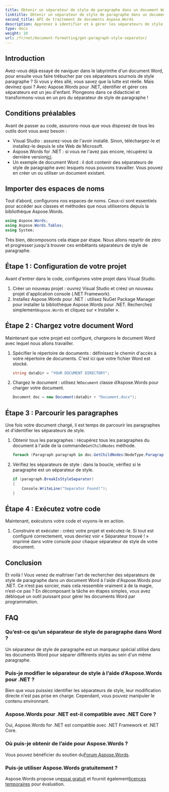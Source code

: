```yaml
---
title: Obtenir un séparateur de style de paragraphe dans un document Word
linktitle: Obtenir un séparateur de style de paragraphe dans un document Word
second_title: API de traitement de documents Aspose.Words
description: Apprenez à identifier et à gérer les séparateurs de style de paragraphe dans les documents Word à l'aide d'Aspose.Words for .NET grâce à ce didacticiel complet, étape par étape.
type: docs
weight: 10
url: /fr/net/document-formatting/get-paragraph-style-separator/
---
```


## Introduction

Avez-vous déjà essayé de naviguer dans le labyrinthe d'un document Word, pour ensuite vous faire trébucher par ces séparateurs sournois de style paragraphe ? Si vous y êtes allé, vous savez que la lutte est réelle. Mais devinez quoi ? Avec Aspose.Words pour .NET, identifier et gérer ces séparateurs est un jeu d'enfant. Plongeons dans ce didacticiel et transformons-vous en un pro du séparateur de style de paragraphe !

## Conditions préalables

Avant de passer au code, assurons-nous que vous disposez de tous les outils dont vous avez besoin :

- Visual Studio : assurez-vous de l'avoir installé. Sinon, téléchargez-le et installez-le depuis le site Web de Microsoft.
- Aspose.Words for .NET : si vous ne l'avez pas encore, récupérez la dernière version[ici](https://releases.aspose.com/words/net/).
- Un exemple de document Word : il doit contenir des séparateurs de style de paragraphe avec lesquels nous pouvons travailler. Vous pouvez en créer un ou utiliser un document existant.

## Importer des espaces de noms

Tout d’abord, configurons nos espaces de noms. Ceux-ci sont essentiels pour accéder aux classes et méthodes que nous utiliserons depuis la bibliothèque Aspose.Words.

```csharp
using Aspose.Words;
using Aspose.Words.Tables;
using System;
```

Très bien, décomposons cela étape par étape. Nous allons repartir de zéro et progresser jusqu'à trouver ces embêtants séparateurs de style de paragraphe.

## Étape 1 : Configuration de votre projet

Avant d'entrer dans le code, configurons votre projet dans Visual Studio.

1. Créer un nouveau projet : ouvrez Visual Studio et créez un nouveau projet d'application console (.NET Framework).
2.  Installez Aspose.Words pour .NET : utilisez NuGet Package Manager pour installer la bibliothèque Aspose.Words pour .NET. Recherchez simplement`Aspose.Words` et cliquez sur « Installer ».

## Étape 2 : Chargez votre document Word

Maintenant que votre projet est configuré, chargeons le document Word avec lequel nous allons travailler.

1. Spécifier le répertoire de documents : définissez le chemin d'accès à votre répertoire de documents. C'est ici que votre fichier Word est stocké.

    ```csharp
    string dataDir = "YOUR DOCUMENT DIRECTORY";
    ```

2.  Chargez le document : utilisez le`Document` classe d’Aspose.Words pour charger votre document.

    ```csharp
    Document doc = new Document(dataDir + "Document.docx");
    ```

## Étape 3 : Parcourir les paragraphes

Une fois votre document chargé, il est temps de parcourir les paragraphes et d'identifier les séparateurs de style.

1.  Obtenir tous les paragraphes : récupérez tous les paragraphes du document à l'aide de la commande`GetChildNodes` méthode.

    ```csharp
    foreach (Paragraph paragraph in doc.GetChildNodes(NodeType.Paragraph, true))
    ```

2. Vérifiez les séparateurs de style : dans la boucle, vérifiez si le paragraphe est un séparateur de style.

    ```csharp
    if (paragraph.BreakIsStyleSeparator)
    {
        Console.WriteLine("Separator Found!");
    }
    ```

## Étape 4 : Exécutez votre code

Maintenant, exécutons votre code et voyons-le en action.

1. Construire et exécuter : créez votre projet et exécutez-le. Si tout est configuré correctement, vous devriez voir « Séparateur trouvé ! » imprimé dans votre console pour chaque séparateur de style de votre document.

## Conclusion

Et voilà ! Vous venez de maîtriser l'art de rechercher des séparateurs de style de paragraphe dans un document Word à l'aide d'Aspose.Words pour .NET. Ce n’est pas sorcier, mais cela ressemble vraiment à de la magie, n’est-ce pas ? En décomposant la tâche en étapes simples, vous avez débloqué un outil puissant pour gérer les documents Word par programmation.

## FAQ

### Qu’est-ce qu’un séparateur de style de paragraphe dans Word ?
Un séparateur de style de paragraphe est un marqueur spécial utilisé dans les documents Word pour séparer différents styles au sein d'un même paragraphe.

### Puis-je modifier le séparateur de style à l’aide d’Aspose.Words pour .NET ?
Bien que vous puissiez identifier les séparateurs de style, leur modification directe n'est pas prise en charge. Cependant, vous pouvez manipuler le contenu environnant.

### Aspose.Words pour .NET est-il compatible avec .NET Core ?
Oui, Aspose.Words for .NET est compatible avec .NET Framework et .NET Core.

### Où puis-je obtenir de l’aide pour Aspose.Words ?
 Vous pouvez bénéficier du soutien du[Forum Aspose.Words](https://forum.aspose.com/c/words/8).

### Puis-je utiliser Aspose.Words gratuitement ?
 Aspose.Words propose un[essai gratuit](https://releases.aspose.com/) et fournit également[licences temporaires](https://purchase.aspose.com/temporary-license/) pour évaluation.